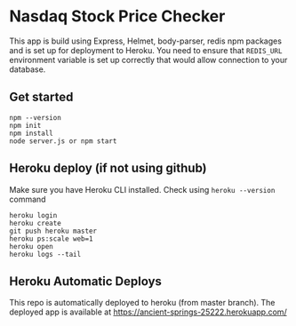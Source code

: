 # Nasdaq Stock Price Checker
This app is build using Express, Helmet, body-parser, redis npm packages and is set up for deployment to Heroku. You need to ensure that `REDIS_URL` environment variable is set up correctly that would allow connection to your database.

## Get started
```
npm --version
npm init
npm install
node server.js or npm start
```

## Heroku deploy (if not using github)
Make sure you have Heroku CLI installed. Check using `heroku --version` command

```
heroku login
heroku create
git push heroku master
heroku ps:scale web=1
heroku open
heroku logs --tail
```

## Heroku Automatic Deploys
This repo is automatically deployed to heroku (from master branch). The deployed app is available at https://ancient-springs-25222.herokuapp.com/



